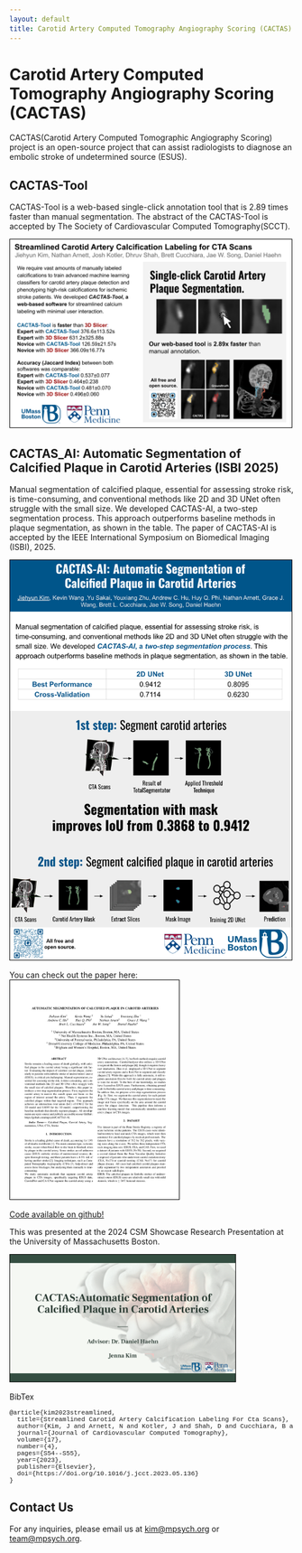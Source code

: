 ```yaml
---
layout: default
title: Carotid Artery Computed Tomography Angiography Scoring (CACTAS)
---
```


# Carotid Artery Computed Tomography Angiography Scoring (CACTAS)


CACTAS(Carotid Artery Computed Tomographic Angiography Scoring) project is an open-source project that can assist radiologists to diagnose an embolic stroke of undetermined source (ESUS).

## CACTAS-Tool
CACTAS-Tool is a web-based single-click annotation tool that is 2.89 times faster than manual segmentation. The abstract of the CACTAS-Tool is accepted by The Society of Cardiovascular Computed Tomography(SCCT).

<a href='images/SCCT.pdf' target='_blank'><img src='images/SCCT.png' style='border:solid thin black;width:500px'></a>


## CACTAS_AI: Automatic Segmentation of Calcified Plaque in Carotid Arteries (ISBI 2025)
Manual segmentation of calcified plaque, essential for assessing stroke risk, is time-consuming, and conventional methods like 2D and 3D UNet often struggle with the small size. We developed CACTAS-AI, a two-step segmentation process. This approach outperforms baseline methods in plaque segmentation, as shown in the table. The paper of CACTAS-AI is accepted by the IEEE International Symposium on Biomedical Imaging (ISBI), 2025. 

<a href='images/ISBI25_paper_192.pdf' target='_blank'><img src='images/ISBI_Poster.png' style='border:solid thin black;width:500px'></a>

You can check out the paper here:         
<a href='https://mpsych.org/papers/kim2025automatic.pdf' target='_blank'><img src='images/ISBI_Paper.png' style='border:solid thin black;width:300px'></a>

[Code available on github!](https://github.com/mpsych/CACTAS-AI)

This was presented at the 2024 CSM Showcase Research Presentation at the University of Massachusetts Boston.

<a href='https://docs.google.com/presentation/d/1wu5ZombyQxnALcrOUZXO9rbnkxdN5usVQFVEphEe1CE/edit?usp=sharing' target='_blank'><img src='images/symp.png' style='border:solid thin black;width:400px'></a>&nbsp;&nbsp;&nbsp;


BibTex

<pre style="overflow:auto; text-align:left; font-size:0.8em;font-family:courier;margin-bottom: 20px;"><span class="bibtexraw noread">@article{kim2023streamlined,
  title={Streamlined Carotid Artery Calcification Labeling For Cta Scans},
  author={Kim, J and Arnett, N and Kotler, J and Shah, D and Cucchiara, B and Song, J and Haehn, D},
  journal={Journal of Cardiovascular Computed Tomography},
  volume={17},
  number={4},
  pages={S54--S55},
  year={2023},
  publisher={Elsevier},
  doi={https://doi.org/10.1016/j.jcct.2023.05.136}
}</span></pre>


## Contact Us

For any inquiries, please email us at [kim@mpsych.org](mailto:kim@mpsych.org) or [team@mpsych.org](mailto:team@mpsych.org).
